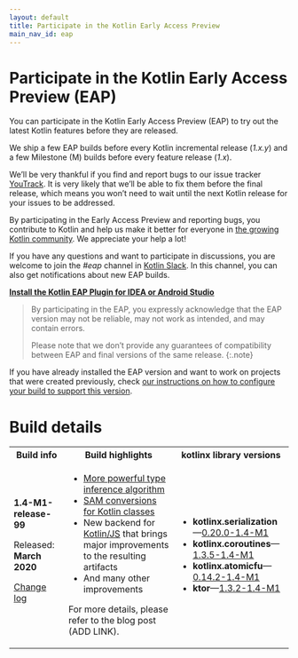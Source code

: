```yaml
---
layout: default
title: Participate in the Kotlin Early Access Preview
main_nav_id: eap
---
```


# Participate in the Kotlin Early Access Preview (EAP)

You can participate in the Kotlin Early Access Preview (EAP) to try out the latest Kotlin features before they are released.

We ship a few EAP builds before every Kotlin incremental release (_1.x.y_) and a few Milestone (M) builds before every feature release (_1.x_). 

We’ll be very thankful if you find and report bugs to our issue tracker [YouTrack](https://kotl.in/issue). 
It is very likely that we’ll be able to fix them before the final release, which means you won’t need to wait until the next Kotlin release for your issues to be addressed. 

By participating in the Early Access Preview and reporting bugs, you contribute to Kotlin and help us make it better 
for everyone in [the growing Kotlin community](https://kotlinlang.org/community/). We appreciate your help a lot! 

If you have any questions and want to participate in discussions, you are welcome to join the _#eap_ channel in [Kotlin Slack](https://app.slack.com/client/T09229ZC6/C0KLZSCHF). 
In this channel, you can also get notifications about new EAP builds.

**[Install the Kotlin EAP Plugin for IDEA or Android Studio](install-eap-plugin.html)**

> By participating in the EAP, you expressly acknowledge that the EAP version may not be reliable, may not work as intended, and may contain errors.
>
> Please note that we don’t provide any guarantees of compatibility between EAP and final versions of the same release. 
{:.note}

If you have already installed the EAP version and want to work on projects that were created previously, 
check [our instructions on how to configure your build to support this version](configure-build-for-eap.html). 

# Build details

<table>
    <tr>
        <th>Build info</th>
        <th>Build highlights</th>
        <th>kotlinx library versions</th>
    </tr>
    <tr>
        <td><strong>1.4-M1-release-99</strong>
            <p> Released: <strong>March 2020</strong></p>
            <p><a href="https://github.com/JetBrains/kotlin/blob/1.4-M1/ChangeLog.md">Change log</a></p>
        </td>
        <td>
            <ul>
                <li><a href="https://blog.jetbrains.com/kotlin/?p=7836&preview=true#new-type-inference">More powerful type inference algorithm</a></li>
                <li><a href="https://blog.jetbrains.com/kotlin/2019/12/what-to-expect-in-kotlin-1-4-and-beyond/#sam-conversions">SAM conversions for Kotlin classes</a></li>
                <li>New backend for <a href="https://blog.jetbrains.com/kotlin/?p=7836&preview=true#kotlin-js">Kotlin/JS</a> that brings major improvements to the resulting artifacts</li>
                <li>And many other improvements</li>
            </ul>
            <p>  For more details, please refer to the blog post (ADD LINK).</p>    
         </td>
        <td>
            <ul>
                <li><strong>kotlinx.serialization</strong>—<a href="https://bintray.com/kotlin/kotlinx/kotlinx.serialization.runtime/0.20.0-1.4-M1">0.20.0-1.4-M1</a></li>
                <li><strong>kotlinx.coroutines</strong>—<a href="https://bintray.com/kotlin/kotlinx/kotlinx.coroutines/1.3.5-1.4-M1">1.3.5-1.4-M1</a></li>
                <li><strong>kotlinx.atomicfu</strong>—<a href="https://bintray.com/kotlin/kotlinx/kotlinx.atomicfu/0.14.2-1.4-M1">0.14.2-1.4-M1</a></li>          
                <li><strong>ktor</strong>—<a href="https://bintray.com/kotlin/ktor/ktor/1.3.2-1.4-M1">1.3.2-1.4-M1</a></li>
            </ul>
        </td>
    </tr>
</table>
       

                
                

                

                